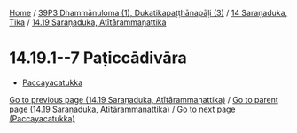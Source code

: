 
[Home](/) / [39P3 Dhammānuloma (1), Dukatikapaṭṭhānapāḷi (3)](../...md) / [14 Saraṇaduka, Tika](...md) / [14.19 Saraṇaduka, Atītārammaṇattika](../39P3/14/14.19.md)

# 14.19.1--7 Paṭiccādivāra

* [Paccayacatukka](14.19.1--7/Paccayacatukka.md)

[Go to previous page (14.19 Saraṇaduka, Atītārammaṇattika)](../39P3/14/14.19.md) / [Go to parent page (14.19 Saraṇaduka, Atītārammaṇattika)](../39P3/14/14.19.md) / [Go to next page (Paccayacatukka)](14.19.1--7/Paccayacatukka.md)


